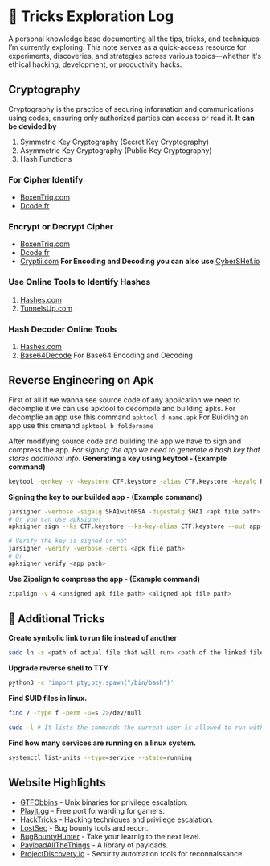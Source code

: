 # 🎯 Tricks Exploration Log
A personal knowledge base documenting all the tips, tricks, and techniques I’m currently exploring. This note serves as a quick-access resource for experiments, discoveries, and strategies across various topics—whether it's ethical hacking, development, or productivity hacks.

## Cryptography
Cryptography is the practice of securing information and communications using codes, ensuring only authorized parties can access or read it. 
**It can be devided by**
1. Symmetric Key Cryptography (Secret Key Cryptography)
2. Asymmetric Key Cryptography (Public Key Cryptography)
3. Hash Functions

### For Cipher Identify
- [BoxenTriq.com](https://www.boxentriq.com/code-breaking/cipher-identifier)
- [Dcode.fr](https://www.dcode.fr/cipher-identifier)

### Encrypt or Decrypt Cipher
- [BoxenTriq.com](https://www.boxentriq.com/code-breaking/caesar-cipher)
- [Dcode.fr](https://www.dcode.fr/cipher-identifier)
- [Cryptii.com](https://cryptii.com/pipes/caesar-cipher)
**For Encoding and Decoding you can also use** [CyberSHef.io](https://cyberchef.io/)

### Use Online Tools to Identify Hashes
1. [Hashes.com](https://hashes.com/en/tools/hash_identifier)
2. [TunnelsUp.com](https://www.tunnelsup.com/hash-analyzer/)

### Hash Decoder Online Tools
1. [Hashes.com](https://hashes.com/en/decrypt/hash)
2. [Base64Decode](https://www.base64decode.org/) For Base64 Encoding and Decoding

## Reverse Engineering on Apk
First of all if we wanna see source code of any application we need to decomplie it we can use apktool to decompile and building apks.
For decomplie an app use this command `apktool d name.apk`
For Building an app use this cmmand `apktool b foldername`

After modifying source code and building the app we have to sign and compress the app. 
*For signing the app we need to generate a hash key that stores additional info.*
**Generating a key using keytool - (Example command)**
```bash
keytool -genkey -v -keystore CTF.keystore -alias CTF.keystore -keyalg RSA -keysize 2048 -validity 10000
```
**Signing the key to our builded app - (Example command)**
```bash
jarsigner -verbose -sigalg SHA1withRSA -digestalg SHA1 <apk file path> CTF_keystore
# Or you can use apksigner
apksigner sign --ks CTF.keystore --ks-key-alias CTF.keystore --out app-release-signed.apk <app path>

# Verify the key is signed or not
jarsigner -verify -verbose -certs <apk file path>
# Or
apksigner verify <app path>
```
**Use Zipalign to compress the app - (Example command)**
```bash
zipalign -v 4 <unsigned apk file path> <aligned apk file path>
```

## 🫠 Additional Tricks
**Create symbolic link to run file instead of another**
```bash
sudo ln -s <path of actual file that will run> <path of the linked file>
```
**Upgrade reverse shell to TTY**
```bash
python3 -c 'import pty;pty.spawn("/bin/bash")'
```
**Find SUID files in linux.**
```bash
find / -type f -perm -u=s 2>/dev/null

sudo -l # It lists the commands the current user is allowed to run with sudo.
```
**Find how many services are running on a linux system.**
```bash
systemctl list-units --type=service --state=running
```
## Website Highlights
- [GTFObbins](https://gtfobins.github.io) - Unix binaries for privilege escalation.
- [Playit.gg](https://playit.gg) - Free port forwarding for gamers.
- [HackTricks](https://book.hacktricks.wiki/) - Hacking techniques and privilege escalation.
- [LostSec](https://lostsec.xyz/) - Bug bounty tools and recon.
- [BugBountyHunter](https://www.bugbountyhunter.com/) - Take your learnig to the next level.
- [PayloadAllTheThings](https://github.com/sifat-pr/PayloadsAllTheThings) - A library of payloads.
- [ProjectDiscovery.io](https://projectdiscovery.io) - Security automation tools for reconnaissance.
